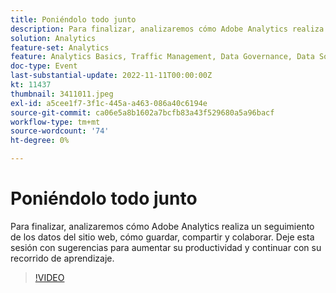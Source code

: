 ```yaml
---
title: Poniéndolo todo junto
description: Para finalizar, analizaremos cómo Adobe Analytics realiza un seguimiento de los datos del sitio web, cómo guardar, compartir y colaborar. Deje esta sesión con sugerencias para aumentar su productividad y continuar con su recorrido de aprendizaje.
solution: Analytics
feature-set: Analytics
feature: Analytics Basics, Traffic Management, Data Governance, Data Sources, Data Configuration and Collection
doc-type: Event
last-substantial-update: 2022-11-11T00:00:00Z
kt: 11437
thumbnail: 3411011.jpeg
exl-id: a5cee1f7-3f1c-445a-a463-086a40c6194e
source-git-commit: ca06e5a8b1602a7bcfb83a43f529680a5a96bacf
workflow-type: tm+mt
source-wordcount: '74'
ht-degree: 0%

---
```


# Poniéndolo todo junto

Para finalizar, analizaremos cómo Adobe Analytics realiza un seguimiento de los datos del sitio web, cómo guardar, compartir y colaborar. Deje esta sesión con sugerencias para aumentar su productividad y continuar con su recorrido de aprendizaje.

>[!VIDEO](https://video.tv.adobe.com/v/3411011/?quality=12&learn=on)
